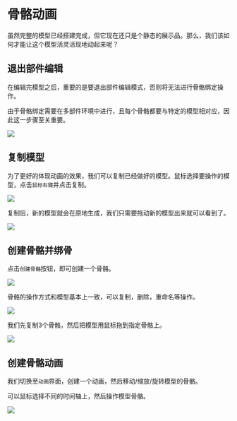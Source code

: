 # 骨骼动画

虽然完整的模型已经搭建完成，但它现在还只是个静态的展示品。那么，我们该如何才能让这个模型活灵活现地动起来呢？

## 退出部件编辑

在编辑完模型之后，重要的是要退出部件编辑模式，否则将无法进行骨骼绑定操作。

由于骨骼绑定需要在多部件环境中进行，且每个骨骼都要与特定的模型相对应，因此这一步骤至关重要。

![](/QQ20241112-225722.png)

## 复制模型

为了更好的体现动画的效果，我们可以复制已经做好的模型。鼠标选择要操作的模型，点击`鼠标右键`并点击复制。

![](/QQ20241112-230407.png)

复制后，新的模型就会在原地生成，我们只需要拖动新的模型出来就可以看到了。

![](/QQ20241112-230528.png)

## 创建骨骼并绑骨

点击`创建骨骼`按钮，即可创建一个骨骼。

![](/QQ20241112-231021.png)

骨骼的操作方式和模型基本上一致，可以复制，删除，重命名等操作。

![](/QQ20241112-232039.png)

我们先复制3个骨骼，然后把模型用鼠标拖到指定骨骼上。

![](https://static.codemao.cn/pickduck/HykSUlbG1x.gif?hash=Fo5fLpKKYkHubwuzk1gqk6IWP7si)


## 创建骨骼动画

我们切换至`动画`界面，创建一个动画，然后移动/缩放/旋转模型的骨骼。

可以鼠标选择不同的时间轴上，然后操作模型骨骼。

![](https://static.codemao.cn/pickduck/ryXtwgbz1x.gif?hash=Fn8TW2jESVL-8VBSV2K-auo7rmQQ)

